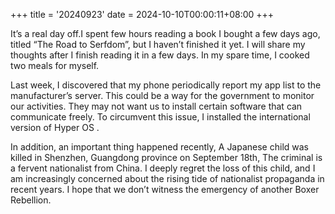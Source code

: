 +++
title = '20240923'
date = 2024-10-10T00:00:11+08:00
+++

It’s a real day off.I spent few hours reading a book I bought a few days ago, titled “The Road to Serfdom”, but I haven’t finished it yet. I will share my thoughts after I finish reading it in a few days. In my spare time, I cooked two meals for myself.

Last week, I discovered that my phone periodically report my app list to the manufacturer’s server. This could be a way for the government to monitor our activities. They may not want us to install certain software that can communicate freely. To circumvent this issue,  I installed the international version of Hyper OS .

In addition, an important thing happened recently, A Japanese child was killed in Shenzhen, Guangdong province on September 18th, The criminal is a fervent nationalist from China. I deeply regret the loss of this child, and I am increasingly concerned about the rising tide of nationalist propaganda in recent years. I hope that we don’t witness the emergency of another Boxer Rebellion. 